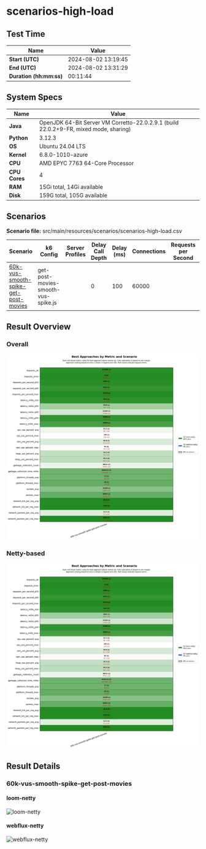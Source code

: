 # scenarios-high-load

## Test Time

| **Name**                | **Value** |
|-------------------------|-----------|
| **Start (UTC)** | 2024-08-02 13:19:45 |
| **End (UTC)** | 2024-08-02 13:31:29 |
| **Duration (hh:mm:ss)** | 00:11:44 |

## System Specs

| **Name**                | **Value** |
|-------------------------|-----------|
| **Java** | OpenJDK 64-Bit Server VM Corretto-22.0.2.9.1 (build 22.0.2+9-FR, mixed mode, sharing) |
| **Python** | 3.12.3 |
| **OS** | Ubuntu 24.04 LTS |
| **Kernel** | 6.8.0-1010-azure |
| **CPU** | AMD EPYC 7763 64-Core Processor |
| **CPU Cores** | 4 |
| **RAM** | 15Gi total, 14Gi available |
| **Disk** | 159G total, 105G available |

## Scenarios

**Scenario file:** src/main/resources/scenarios/scenarios-high-load.csv

| Scenario | k6 Config | Server Profiles | Delay Call Depth | Delay (ms) | Connections | Requests per Second | Warmup Duration (s) | Test Duration (s) |
|----------|-----------|-----------------|------------------|------------|-------------|---------------------|---------------------|------------------|
| [60k-vus-smooth-spike-get-post-movies](#60k-vus-smooth-spike-get-post-movies) | get-post-movies-smooth-vus-spike.js |  | 0 | 100 | 60000 |  | 0 | 300 |

## Result Overview

### Overall

![Overall Results](./results.png)
### Netty-based

![Netty Results](./results-netty.png)

## Result Details


### 60k-vus-smooth-spike-get-post-movies

#### loom-netty

![loom-netty](./60k-vus-smooth-spike-get-post-movies/loom-netty.png)

#### webflux-netty

![webflux-netty](./60k-vus-smooth-spike-get-post-movies/webflux-netty.png)


